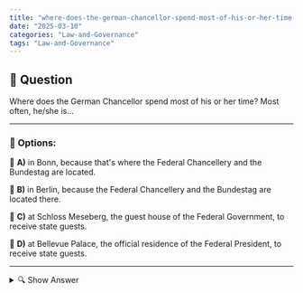 ```yaml
---
title: "where-does-the-german-chancellor-spend-most-of-his-or-her-time-most-often-heshe-is"
date: "2025-03-10"
categories: "Law-and-Governance"
tags: "Law-and-Governance"
---
```


## 📌 **Question**

Where does the German Chancellor spend most of his or her time? Most often, he/she is...



---

### 📝 **Options:**

🔘 **A)** in Bonn, because that's where the Federal Chancellery and the Bundestag are located.

🔘 **B)** in Berlin, because the Federal Chancellery and the Bundestag are located there.

🔘 **C)** at Schloss Meseberg, the guest house of the Federal Government, to receive state guests.

🔘 **D)** at Bellevue Palace, the official residence of the Federal President, to receive state guests.

---

<details>
  <summary>🔍 Show Answer</summary>

  <p>
💡  <b>Correct Answer:</b>  b
  </p>
  <p>
    📖<b>Explanation:</b>
    After the reunification of Germany, Berlin once again became the capital and the center of government. The Federal Chancellery and the Bundestag are located in Berlin, where the Federal Chancellor performs his or her official duties. Bonn previously served as the capital and place of government. In addition, the federal government uses Schloss Meseberg as a guest house for state visits. Bellevue Palace, on the other hand, is the official residence of the Federal President. This information helps to understand where the German Chancellor spends most of his or her time.
  </p>
</details>

